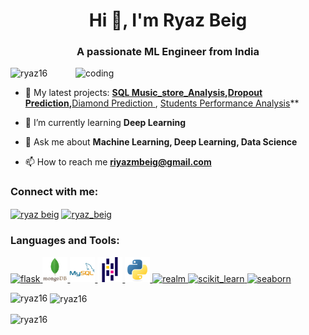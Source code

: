 <h1 align="center">Hi 👋, I'm Ryaz Beig</h1>
<h3 align="center">A passionate ML Engineer from India</h3>

<img align="right" alt="coding" width="400" src="https://user-images.githubusercontent.com/55389276/140866485-8fb1c876-9a8f-4d6a-98dc-08c4981eaf70.gif">

<p align="left"> <img src="https://komarev.com/ghpvc/?username=ryaz16&label=Profile%20views&color=0e75b6&style=flat" alt="ryaz16" /> </p>

- 🔭 My latest projects: **[SQL Music_store_Analysis](https://github.com/Ryaz16/SQL-Music_store),[Dropout Prediction](https://github.com/Ryaz16/Dropout-Prediction),**[Diamond Prediction ](https://github.com/Ryaz16/Diamond-Prediction), [Students Performance Analysis](https://github.com/Ryaz16/Students-Analysis-Performance)**

- 🌱 I’m currently learning **Deep Learning**

- 💬 Ask me about **Machine Learning, Deep Learning, Data Science**

- 📫 How to reach me **riyazmbeig@gmail.com**

<h3 align="left">Connect with me:</h3>
<p align="left">
<a href="https://linkedin.com/in/ryaz beig" target="blank"><img align="center" src="https://raw.githubusercontent.com/rahuldkjain/github-profile-readme-generator/master/src/images/icons/Social/linked-in-alt.svg" alt="ryaz beig" height="30" width="40" /></a>
<a href="https://instagram.com/ryaz_beig" target="blank"><img align="center" src="https://raw.githubusercontent.com/rahuldkjain/github-profile-readme-generator/master/src/images/icons/Social/instagram.svg" alt="ryaz_beig" height="30" width="40" /></a>
</p>

<h3 align="left">Languages and Tools:</h3>
<p align="left"> <a href="https://flask.palletsprojects.com/" target="_blank" rel="noreferrer"> <img src="https://www.vectorlogo.zone/logos/pocoo_flask/pocoo_flask-icon.svg" alt="flask" width="40" height="40"/> </a> <a href="https://www.mongodb.com/" target="_blank" rel="noreferrer"> <img src="https://raw.githubusercontent.com/devicons/devicon/master/icons/mongodb/mongodb-original-wordmark.svg" alt="mongodb" width="40" height="40"/> </a> <a href="https://www.mysql.com/" target="_blank" rel="noreferrer"> <img src="https://raw.githubusercontent.com/devicons/devicon/master/icons/mysql/mysql-original-wordmark.svg" alt="mysql" width="40" height="40"/> </a> <a href="https://pandas.pydata.org/" target="_blank" rel="noreferrer"> <img src="https://raw.githubusercontent.com/devicons/devicon/2ae2a900d2f041da66e950e4d48052658d850630/icons/pandas/pandas-original.svg" alt="pandas" width="40" height="40"/> </a> <a href="https://www.python.org" target="_blank" rel="noreferrer"> <img src="https://raw.githubusercontent.com/devicons/devicon/master/icons/python/python-original.svg" alt="python" width="40" height="40"/> </a> <a href="https://realm.io/" target="_blank" rel="noreferrer"> <img src="https://raw.githubusercontent.com/bestofjs/bestofjs-webui/8665e8c267a0215f3159df28b33c365198101df5/public/logos/realm.svg" alt="realm" width="40" height="40"/> </a> <a href="https://scikit-learn.org/" target="_blank" rel="noreferrer"> <img src="https://upload.wikimedia.org/wikipedia/commons/0/05/Scikit_learn_logo_small.svg" alt="scikit_learn" width="40" height="40"/> </a> <a href="https://seaborn.pydata.org/" target="_blank" rel="noreferrer"> <img src="https://seaborn.pydata.org/_images/logo-mark-lightbg.svg" alt="seaborn" width="40" height="40"/> </a> </p>

<p><img align="left" src="https://github-readme-stats.vercel.app/api/top-langs?username=ryaz16&show_icons=true&locale=en&layout=compact" alt="ryaz16" /></p>

<p>&nbsp;<img align="center" src="https://github-readme-stats.vercel.app/api?username=ryaz16&show_icons=true&locale=en" alt="ryaz16" /></p>

<p><img align="center" src="https://github-readme-streak-stats.herokuapp.com/?user=ryaz16&" alt="ryaz16" /></p>
